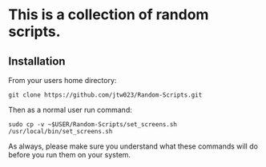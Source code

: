 # This is a collection of random scripts.

## Installation 

From your users home directory:
~~~
git clone https://github.com/jtw023/Random-Scripts.git
~~~

Then as a normal user run command:
~~~
sudo cp -v ~$USER/Random-Scripts/set_screens.sh /usr/local/bin/set_screens.sh
~~~

As always, please make sure you understand what these commands will do before you run them on your system.

